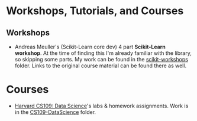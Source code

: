 # Workshops, Tutorials, and Courses

## Workshops

* Andreas Meuller's (Scikit-Learn core dev) 4 part **Scikit-Learn workshop**. At the time of finding this I'm already familiar with the library, so skipping some parts. My work can be found in the [scikit-workshops](scikit-workshops/scikit-workshop.md) folder. Links to the original course material can be found there as well.

# Courses
* [Harvard CS109: Data Science](https://github.com/cs109/content)'s labs & homework assignments. Work is in the [CS109-DataScience](CS109.md) folder.